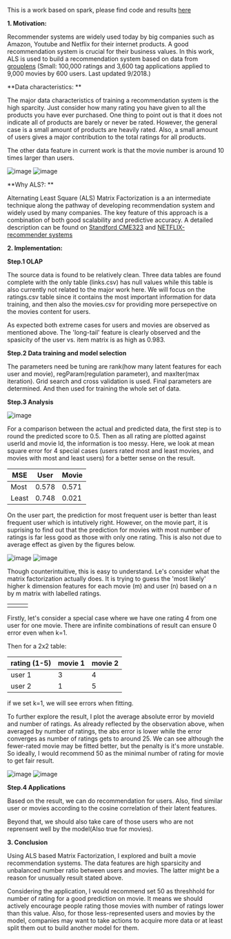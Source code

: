 This is a work based on spark, please find code and results [here](https://databricks-prod-cloudfront.cloud.databricks.com/public/4027ec902e239c93eaaa8714f173bcfc/7965635341886967/262132380329106/5164190521743747/latest.html)

**1. Motivation:**

Recommender systems are widely used today by big companies such as Amazon, Youtube and Netflix for their internet products. A good recommendation system is crucial for their business values. In this work, ALS is used to build a recommendation system based on data from [grouplens](https://grouplens.org/datasets/movielens/latest/) (Small: 100,000 ratings and 3,600 tag applications applied to 9,000 movies by 600 users. Last updated 9/2018.) 

**Data characteristics: **

The major data characteristics of training a recommendation system is the high sparcity. Just consider how many rating you have given to all the products you have ever purchased. One thing to point out is that it does not indicate all of products are barely or never be rated. However, the general case is a small amount of products are heavily rated. Also, a small amount of users gives a major contribution to the total ratings for all products.

The other data feature in current work is that the movie number is around 10 times larger than users.

![image](https://github.com/RuiyunHuang/Movies_Recommendation_System/blob/master/images/user_dis.png)
![image](https://github.com/RuiyunHuang/Movies_Recommendation_System/blob/master/images/movie_dis.png)

**Why ALS?: **

Alternating Least Square (ALS) Matrix Factorization is a an intermediate technique along the pathway of developing recommendation system and widely used by many companies. The key feature of this approach is a combination of both good scalability and predictive accuracy. A detailed description can be found on [Standford CME323](http://stanford.edu/~rezab/classes/cme323/S15/notes/lec14.pdf) and [NETFLIX-recommender systems](https://datajobs.com/data-science-repo/Recommender-Systems-[Netflix].pdf)

**2. Implementation:**

**Step.1 OLAP**

The source data is found to be relatively clean. Three data tables are found complete with the only table (links.csv) has null values while this table is also currently not related to the major work here. We will focus on the ratings.csv table since it contains the most important information for data training, and then also the movies.csv for providing more persepective on the movies content for users.

As expected both extreme cases for users and movies are observed as mentioned above. The 'long-tail' feature is clearly observed and the spasicity of the user vs. item matrix is as high as 0.983. 

**Step.2 Data training and model selection**

The parameters need be tuning are rank(how many latent features for each user and movie), regParam(regulation parameter), and maxIter(max iteration).  Grid search and cross validation is used. Final parameters are determined. And then used for training the whole set of data.

**Step.3 Analysis**

![image](https://github.com/RuiyunHuang/Movies_Recommendation_System/blob/master/images/rounded_ratings.png)

For a comparison between the actual and predicted data, the first step is to round the predicted score to 0.5. Then as all rating are plotted against userId and movie Id, the information is too messy. Here, we look at mean square error for 4 special cases (users rated most and least movies, and movies with most and least users) for a better sense on the result. 

| MSE | User  | Movie |
| -- | -- | -- |
| Most | 0.578 | 0.571 |
| Least  | 0.748 | 0.021 |

On the user part, the prediction for most frequent user is better than least frequent user which is intutively right. However, on the movie part, it is suprising to find out that the prediction for movies with most number of ratings is far less good as those with only one rating. This is also not due to average effect as given by the figures below. 

![image](https://github.com/RuiyunHuang/Movies_Recommendation_System/blob/master/images/most_by_movies.png)
![image](https://github.com/RuiyunHuang/Movies_Recommendation_System/blob/master/images/least_by_movies.png)

Though counterintuitive, this is easy to understand. Le's consider what the matrix factorization actually does. It is trying to guess the 'most likely' higher k dimension features for each movie (m) and user (n) based on a n by m matrix with labelled ratings. 

| | | |
| -- | -- | --  |
| | | |

Firstly, let's consider a special case where we have one rating 4 from one user for one movie. There are infinite combinations of result can ensure 0 error even when k=1. 

Then for a 2x2 table:

| rating (1-5) | movie 1 | movie 2 |
| -- | -- | -- |
| user 1 | 3 | 4 |
| user 2 | 1 | 5 |

if we set k=1, we will see errors when fitting.   

To further explore the result, I plot the average absolute error by movieId and number of ratings. As already reflected by the observation above, when averaged by number of ratings, the abs error is lower while the error converges as number of ratings gets to around 25. We can see although the fewer-rated movie may be fitted better, but the penalty is it's more unstable. So ideally, I would recommend 50 as the minimal number of rating for movie to get fair result. 

![image](https://github.com/RuiyunHuang/Movies_Recommendation_System/blob/master/images/error_by_movie.png)
![image](https://github.com/RuiyunHuang/Movies_Recommendation_System/blob/master/images/error_by_movie_1.png)

**Step.4 Applications**

Based on the result, we can do recommendation for users. Also, find similar user or movies according to the cosine correlation of their latent features.

Beyond that, we should also take care of those users who are not reprensent well by the model(Also true for movies). 

**3. Conclusion**

Using ALS based Matrix Factorization, I explored and built a movie recommendation systems. The data features are high sparsicity and unbalanced number ratio between users and movies. The latter might be a reason for unusually result stated above. 

Considering the application, I would recommend set 50 as threshhold for number of rating for a good prediction on movie. It means we should actively encourage people rating those movies with number of ratings lower than this value. Also, for those less-represented users and movies by the model, companies may want to take actions to acquire more data or at least split them out to build another model for them. 
